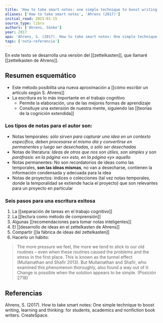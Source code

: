 ```yaml
---
title: 'How to take smart notes: one simple technique to boost writing, learning and thinking: for students, academics and nonfiction book writers'
aliases: ['How to take smart notes', 'Ahrens (2017)']
initial_read: 2021-01-15
source_type: libro
authors: ['Ahrens, Sönke']
year: 2017
apa: 'Ahrens, S. (2017). How to take smart notes: One simple technique to boost writing, learning and thinking: for students, academics and nonfiction book writers. CreateSpace.'
tags: ['nota-referencia']
---
```


En este texto se desarrolla una versión del [[zettelkasten]], que llamaré [[zettelkasten de Ahrens]].

## Resumen esquemático

- Este método posibilita una nueva aproximación a [[cómo escribir un artículo según S. Ahrens]]
- La escritura es lo más importante en el trabajo cognitivo
    - Permite la elaboración, una de las mejores formas de aprendizaje
    - Consituye una extensión de nuestra mente, siguiendo las [[teorías de la cognición extendida]]

### Los tipos de notas para el autor son:

- Notas temporales: *sólo sirven para capturar una idea en un contexto específico, deben procesarse el mismo día y convertirse en permanentes y luego ser desechadas, o sólo ser desechadas*
- Notas de literatura: *Ideas de otros que nos son útiles, son simples y son paráfrasis: en la página «x» esto, en la página «y» aquello*
- Notas permanentes: No son recordatorios de ideas como las temporales, **son las ideas mismas**, no van a desecharse, contienen la información condensada y adecuada para la idea
- Notas de proyectos: índices o colecciones (tal vez notas temporales, donde la temporalidad se extiende hacia el proyecto) que son relevantes para un proyecto en particular

### Seis pasos para una escritura exitosa

1. La [[separación de tareas en el trabajo cognitivo]]
2. La [[lectura como método de comprensión]]
3. Algunas [[recomendaciones para tomar notas inteligentes]]
4. El [[desarrollo de ideas en el zettelkasten de Ahrens]]
5. Compartir  [[la fábrica de ideas del zettelkasten]]
6. Hacerlo un hábito:

> The more pressure we feel, the more we tend to stick to our old routines – even when these routines caused the problems and the stress in the first place. This is known as the tunnel effect (Mullainathan and Shafir 2013). But Mullainathan and Shafir, who examined this phenomenon thoroughly, also found a way out of it: Change is possible when the solution appears to be simple. (Posición 2718)


## Referencias

Ahrens, S. (2017). How to take smart notes: One simple technique to boost writing, learning and thinking: for students, academics and nonfiction book writers. CreateSpace.
